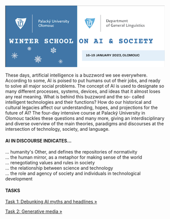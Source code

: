 
![Winter school Olomouc](/assets/img/2023-ws-ai-olomouc.png)

These days, artificial intelligence is a buzzword we see everywhere. According to some, AI is poised to put humans out of their jobs, and ready to solve all major social problems. The concept of AI is used to designate so many different processes, systems, devices, and ideas that it almost loses any real meaning. What is behind this buzzword and the so- called intelligent technologies and their functions? How do our historical and cultural legacies affect our understanding, hopes, and projections for the future of AI? The four-day intensive course at Palacký University in Olomouc tackles these questions and many more, giving an interdisciplinary and diverse overview of the main theories, paradigms and discourses at the intersection of technology, society, and language.

#### AI IN DISCOURSE INDICATES...
... humanity's Other, and defines the repositories of normativity<br/>
... the human mirror, as a metaphor for making sense of the world<br/>
... renegotiating values and rules in society<br/>
... the relationship between science and technology<br/>
... the role and agency of society and individuals in technological development<br/>

#### TASKS
[Task 1: Debunking AI myths and headlines »](task-debunking-myths)

[Task 2: Generative media »](task2)


